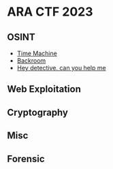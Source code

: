 
# ARA CTF 2023

## OSINT
- [Time Machine](Time%20Machine/)
- [Backroom](Backroom/)
- [Hey detective, can you help me](Hey%20detective%2C%20can%20you%20help%20me/)

## Web Exploitation

## Cryptography

## Misc

## Forensic
